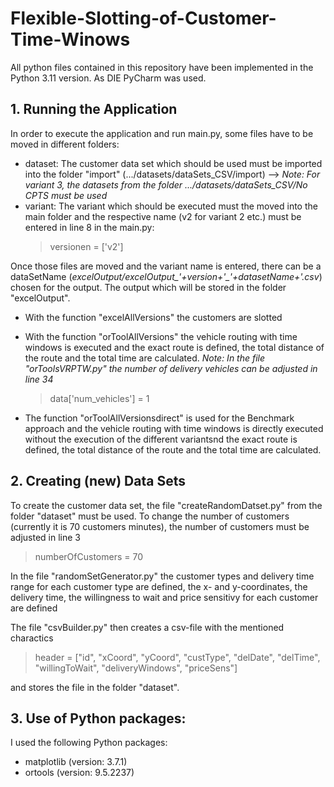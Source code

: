 # Flexible-Slotting-of-Customer-Time-Winows
All python files contained in this repository have been implemented in the Python 3.11 version. As DIE PyCharm was used. 

## 1. Running the Application
In order to execute the application and run main.py, some files have to be moved in different folders:
- dataset: The customer data set which should be used must be imported into the folder "import" (.../datasets/dataSets_CSV/import) --> *Note: For variant 3, the datasets from the folder .../datasets/dataSets_CSV/No CPTS must be used*
- variant: The variant which should be executed must the moved into the main folder and the respective name (v2 for variant 2 etc.) must be entered in line 8 in the main.py:
  > versionen = ['v2']

Once those files are moved and the variant name is entered, there can be a dataSetName (*excelOutput/excelOutput_'+version+'_'+datasetName+'.csv*) chosen for the output. The output which will be stored in the folder "excelOutput". 

- With the function "excelAllVersions" the customers are slotted
  
- With the function "orToolAllVersions" the vehicle routing with time windows is executed and the exact route is defined, the total distance of the route and the total time are calculated.
*Note: In the file "orToolsVRPTW.py" the number of delivery vehicles can be adjusted in line 34*
    > data['num_vehicles'] = 1

- The function "orToolAllVersionsdirect" is used for the Benchmark approach and the vehicle routing with time windows is directly executed without the execution of the different variantsnd the exact route is defined, the total distance of the route and the total time are calculated.

## 2. Creating (new) Data Sets
To create the customer data set, the file "createRandomDatset.py" from the folder "dataset" must be used.
To change the number of customers (currently it is 70 customers minutes), the number of customers must be adjusted in line 3
  > numberOfCustomers = 70

In the file "randomSetGenerator.py" the customer types and delivery time range for each customer type are defined, the x- and y-coordinates, the delivery time, the willingness to wait and price sensitivy for each customer are defined 

The file "csvBuilder.py" then creates a csv-file with the mentioned charactics 
> header = ["id", "xCoord", "yCoord", "custType", "delDate", "delTime", "willingToWait", "deliveryWindows", "priceSens"]

and stores the file in the folder "dataset".

## 3. Use of Python packages:
I used the following Python packages:
- matplotlib (version: 3.7.1)
- ortools (version: 9.5.2237)
